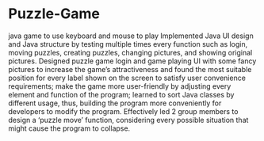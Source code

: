 # Puzzle-Game
java game to use keyboard and mouse to play
Implemented Java UI design and Java structure by testing multiple times every function such as login, moving puzzles, creating puzzles, changing pictures, and showing original pictures.
Designed puzzle game login and game playing UI with some fancy pictures to increase the game’s attractiveness and found the most suitable position for every label shown on the screen to satisfy user convenience requirements; make the game more user-friendly by adjusting every element and function of the program; learned to sort Java classes by different usage, thus, building the program more conveniently for developers to modify the program.
Effectively led 2 group members to design a ‘puzzle move’ function, considering every possible situation that might cause the program to collapse.
